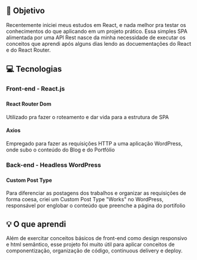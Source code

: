 ## 📖 Objetivo
Recentemente iniciei meus estudos em React, e nada melhor pra testar os conhecimentos do que aplicando em um projeto prático. Essa simples SPA alimentada por uma API Rest nasce da minha necessidade de executar os conceitos que aprendi após alguns dias lendo as docuementações do React e do React Router.

## 💻 Tecnologias
<h3>Front-end - React.js<h3>
<h4>React Router Dom</h4>
Utilizado pra fazer o roteamento e dar vida para a estrutura de SPA
<h4>Axios</h4>
Empregado para fazer as requisições HTTP a uma aplicação WordPress, onde subo o conteúdo do Blog e do Portfólio

<h3>Back-end - Headless WordPress<h3>
<h4>Custom Post Type</h4>
Para diferenciar as postagens dos trabalhos e organizar as requisições de forma coesa, criei um Custom Post Type "Works" no WordPress, responsável por englobar o conteúdo que preenche a página do portifolio

## 💡 O que aprendi
<p>
Além de exercitar conceitos básicos de front-end como design responsivo e html semântico, esse projeto foi muito útil para aplicar conceitos de componentização, organização de código, continuous delivery e deploy.
</p>
